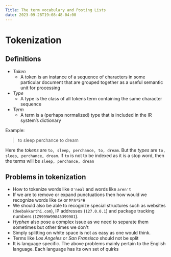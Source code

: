 ```yaml
---
Title: The term vocabulary and Posting Lists
date: 2023-09-28T19:08:48-04:00
---
```


# Tokenization
## Definitions
- *Token*
	- A token is an instance of a sequence of characters in some particular document that are grouped together as a useful semantic unit for processing
 - *Type*
	 - A type is the class of all tokens term containing the same character sequence
 - *Term*
	 - A term is a (perhaps normalized) type that is included in the IR system’s dictionary
  
Example:

> to sleep perchance to dream

Here the *tokens* are `to, sleep, perchance, to, dream`. But the *types* are `to, sleep, perchance, dream`. If `to` is not to be indexed as it is a stop word, then the terms will be `sleep, perchance, dream`

## Problems in tokenization
- How to tokenize words like `O'neal` and words like `aren't`
- If we are to remove or expand punctuations then how would we recognize words like `C#` or `M*A*S*H`
- We should also be able to recognize special structures such as websites (`deebakkarthi.com`), IP addresses (`127.0.0.1`) and package tracking numbers (`1Z9999W99845399981`).
- *Hyphen* also pose a complex issue as we need to separate them sometimes but other times we don't
- Simply splitting on white space is not as easy as one would think.
- Terms like *Los Angeles* or *San Fransisco* should not be split
- It is language specific. The above problems mainly pertain to the English language. Each language has its own set of quirks